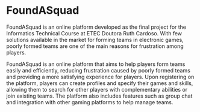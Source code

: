 # FoundASquad
FoundASquad is an online platform developed as the final project for the Informatics Technical Course at ETEC Doutora Ruth Cardoso. With few solutions available in the market for forming teams in electronic games, poorly formed teams are one of the main reasons for frustration among players. 

FoundASquad is an online platform that aims to help players form teams easily and efficiently, reducing frustration caused by poorly formed teams and providing a more satisfying experience for players. Upon registering on the platform, players can create profiles and specify their games and skills, allowing them to search for other players with complementary abilities or join existing teams. The platform also includes features such as group chat and integration with other gaming platforms to help manage teams.
